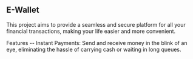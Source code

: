 
## E-Wallet


This project aims to provide a seamless and secure platform for all your financial transactions, making your life easier and more convenient.

Features
-- Instant Payments: Send and receive money in the blink of an eye, eliminating the hassle of carrying cash or waiting in long queues.
